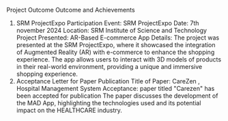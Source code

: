 Project Outcome
Outcome and Achievements
1. SRM ProjectExpo Participation
Event: SRM ProjectExpo
Date: 7th november 2024
Location: SRM Institute of Science and Technology
Project Presented: AR-Based E-commerce App
Details:
The project was presented at the SRM ProjectExpo, where it showcased the integration of Augmented Reality (AR) with e-commerce to enhance the shopping experience. The app allows users to interact with 3D models of products in their real-world environment, providing a unique and immersive shopping experience.
2. Acceptance Letter for Paper Publication
Title of Paper: CareZen , Hospital Management System
Acceptance:
paper titled "Carezen" has been accepted for publication  The paper discusses the development of the MAD App, highlighting the technologies used and its potential impact on the HEALTHCARE industry.

